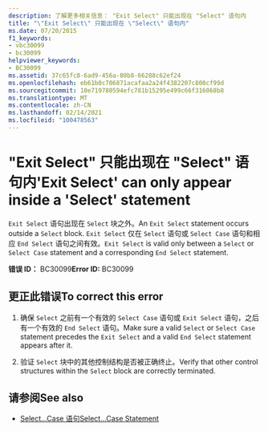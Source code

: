 ```yaml
---
description: 了解更多相关信息： "Exit Select" 只能出现在 "Select" 语句内
title: "\"Exit Select\" 只能出现在 \"Select\" 语句内"
ms.date: 07/20/2015
f1_keywords:
- vbc30099
- bc30099
helpviewer_keywords:
- BC30099
ms.assetid: 37c65fc8-6ad9-456a-80b8-66288c62ef24
ms.openlocfilehash: eb61b0c706871acafaa2a24f4382207c800cf99d
ms.sourcegitcommit: 10e719780594efc781b15295e499c66f316068b8
ms.translationtype: MT
ms.contentlocale: zh-CN
ms.lasthandoff: 02/14/2021
ms.locfileid: "100478563"
---
```

# <a name="exit-select-can-only-appear-inside-a-select-statement"></a><span data-ttu-id="a7faf-103">"Exit Select" 只能出现在 "Select" 语句内</span><span class="sxs-lookup"><span data-stu-id="a7faf-103">'Exit Select' can only appear inside a 'Select' statement</span></span>

<span data-ttu-id="a7faf-104">`Exit Select` 语句出现在 `Select` 块之外。</span><span class="sxs-lookup"><span data-stu-id="a7faf-104">An `Exit Select` statement occurs outside a `Select` block.</span></span> <span data-ttu-id="a7faf-105">`Exit Select` 仅在 `Select` 语句或 `Select Case` 语句和相应 `End Select` 语句之间有效。</span><span class="sxs-lookup"><span data-stu-id="a7faf-105">`Exit Select` is valid only between a `Select` or `Select Case` statement and a corresponding `End Select` statement.</span></span>  
  
 <span data-ttu-id="a7faf-106">**错误 ID：** BC30099</span><span class="sxs-lookup"><span data-stu-id="a7faf-106">**Error ID:** BC30099</span></span>  
  
## <a name="to-correct-this-error"></a><span data-ttu-id="a7faf-107">更正此错误</span><span class="sxs-lookup"><span data-stu-id="a7faf-107">To correct this error</span></span>  
  
1. <span data-ttu-id="a7faf-108">确保 `Select` 之前有一个有效的 `Select Case` 语句或 `Exit Select` 语句，之后有一个有效的 `End Select` 语句。</span><span class="sxs-lookup"><span data-stu-id="a7faf-108">Make sure a valid `Select` or `Select Case` statement precedes the `Exit Select` and a valid `End Select` statement appears after it.</span></span>  
  
2. <span data-ttu-id="a7faf-109">验证 `Select` 块中的其他控制结构是否被正确终止。</span><span class="sxs-lookup"><span data-stu-id="a7faf-109">Verify that other control structures within the `Select` block are correctly terminated.</span></span>  
  
## <a name="see-also"></a><span data-ttu-id="a7faf-110">请参阅</span><span class="sxs-lookup"><span data-stu-id="a7faf-110">See also</span></span>

- [<span data-ttu-id="a7faf-111">Select...Case 语句</span><span class="sxs-lookup"><span data-stu-id="a7faf-111">Select...Case Statement</span></span>](../language-reference/statements/select-case-statement.md)

